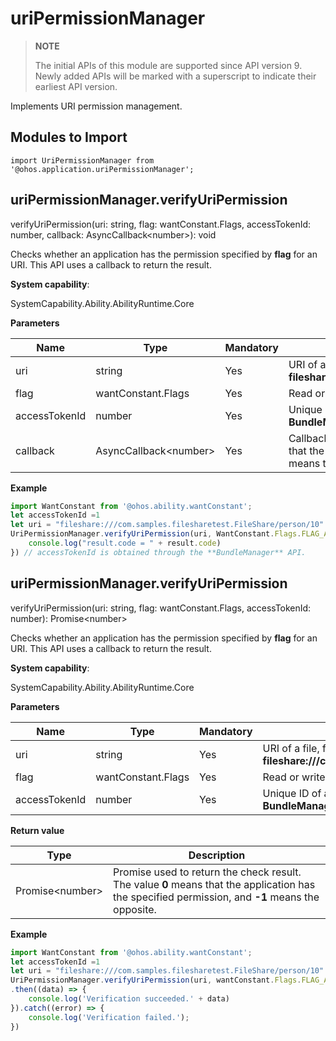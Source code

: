 # uriPermissionManager

> **NOTE**
> 
> The initial APIs of this module are supported since API version 9. Newly added APIs will be marked with a superscript to indicate their earliest API version.


Implements URI permission management.


## Modules to Import

  
```
import UriPermissionManager from '@ohos.application.uriPermissionManager';
```


## uriPermissionManager.verifyUriPermission

verifyUriPermission(uri: string, flag: wantConstant.Flags, accessTokenId: number, callback: AsyncCallback&lt;number&gt;): void

Checks whether an application has the permission specified by **flag** for an URI. This API uses a callback to return the result.

**System capability**:

SystemCapability.Ability.AbilityRuntime.Core

**Parameters**

  | Name| Type| Mandatory| Description| 
  | -------- | -------- | -------- | -------- |
  | uri | string | Yes| URI of a file, for example, **fileshare:///com.samples.filesharetest.FileShare/person/10**.| 
  | flag | wantConstant.Flags | Yes| Read or write permission on the file specified by the URI.| 
  | accessTokenId | number | Yes| Unique ID of an application, which is obtained through the **BundleManager** API.| 
  | callback | AsyncCallback&lt;number&gt; | Yes| Callback used to return the check result. The value **0** means that the application has the specified permission, and **-1** means the opposite.| 

**Example**
    
  ```js
  import WantConstant from '@ohos.ability.wantConstant';
  let accessTokenId =1
  let uri = "fileshare:///com.samples.filesharetest.FileShare/person/10"
  UriPermissionManager.verifyUriPermission(uri, WantConstant.Flags.FLAG_AUTH_READ_URI_PERMISSION, accessTokenId, (result) => {
      console.log("result.code = " + result.code)
  }) // accessTokenId is obtained through the **BundleManager** API.
  ```


## uriPermissionManager.verifyUriPermission

verifyUriPermission(uri: string, flag: wantConstant.Flags, accessTokenId: number): Promise&lt;number&gt;

Checks whether an application has the permission specified by **flag** for an URI. This API uses a callback to return the result.

**System capability**:

SystemCapability.Ability.AbilityRuntime.Core

**Parameters**

  | Name| Type| Mandatory| Description| 
  | -------- | -------- | -------- | -------- |
  | uri | string | Yes| URI of a file, for example, **fileshare:///com.samples.filesharetest.FileShare/person/10**.| 
  | flag | wantConstant.Flags | Yes| Read or write permission on the file specified by the URI.| 
  | accessTokenId | number | Yes| Unique ID of an application, which is obtained through the **BundleManager** API.| 

**Return value**

  | Type| Description| 
  | -------- | -------- |
  | Promise&lt;number&gt; | Promise used to return the check result. The value **0** means that the application has the specified permission, and **-1** means the opposite.| 

**Example**
    
  ```js
  import WantConstant from '@ohos.ability.wantConstant';
  let accessTokenId =1
  let uri = "fileshare:///com.samples.filesharetest.FileShare/person/10"
  UriPermissionManager.verifyUriPermission(uri, wantConstant.Flags.FLAG_AUTH_READ_URI_PERMISSION, accessTokenId)
  .then((data) => {
      console.log('Verification succeeded.' + data)
  }).catch((error) => {
      console.log('Verification failed.');
  })
  ```
